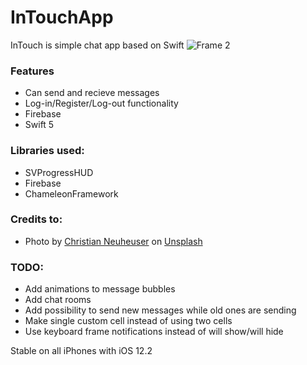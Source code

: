# InTouchApp
InTouch is simple chat app based on Swift
![Frame 2](https://user-images.githubusercontent.com/44097057/57965792-62e50980-7951-11e9-949b-5e22befedb61.png)

### Features
- Can send and recieve messages
- Log-in/Register/Log-out functionality
- Firebase
- Swift 5

### Libraries used:
- SVProgressHUD
- Firebase
- ChameleonFramework

### Credits to:
- Photo by [Christian Neuheuser](https://unsplash.com/photos/G0WT6KLWTwY?utm_source=unsplash&utm_medium=referral&utm_content=creditCopyText) on [Unsplash](https://unsplash.com/t/nature?utm_source=unsplash&utm_medium=referral&utm_content=creditCopyText)

### TODO:

- Add animations to message bubbles
- Add chat rooms
- Add possibility to send new messages while old ones are sending
- Make single custom cell instead of using two cells
- Use keyboard frame notifications instead of will show/will hide


Stable on all iPhones with iOS 12.2
